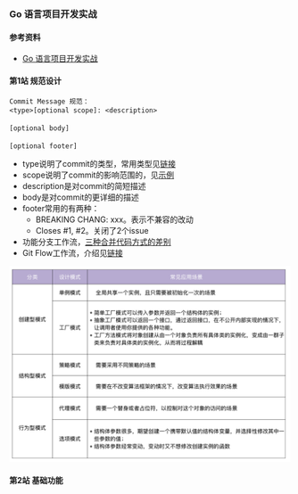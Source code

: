 ### Go 语言项目开发实战

#### 参考资料
* [Go 语言项目开发实战](https://time.geekbang.org/column/intro/100079601?tab=catalog)

#### 第1站 规范设计
```
Commit Message 规范：
<type>[optional scope]: <description>

[optional body]

[optional footer]
```
* type说明了commit的类型，常用类型见[链接](../images/combat/commit-message.png)
* scope说明了commit的影响范围的，见[示例](https://github.com/marmotedu/iam/blob/master/docs/devel/zh-CN/scope.md)
* description是对commit的简短描述
* body是对commit的更详细的描述
* footer常用的有两种：
  * BREAKING CHANG: xxx。表示不兼容的改动
  * Closes #1, #2。关闭了2个issue
* 功能分支工作流，[三种合并代码方式的差别](https://www.chenshaowen.com/blog/the-difference-of-tree-ways-of-merging-code-in-github.html)
* Git Flow工作流，介绍见[链接](https://blog.csdn.net/weixin_46674610/article/details/115396404)

![img](../images/combat/pattern.png)

#### 第2站 基础功能

